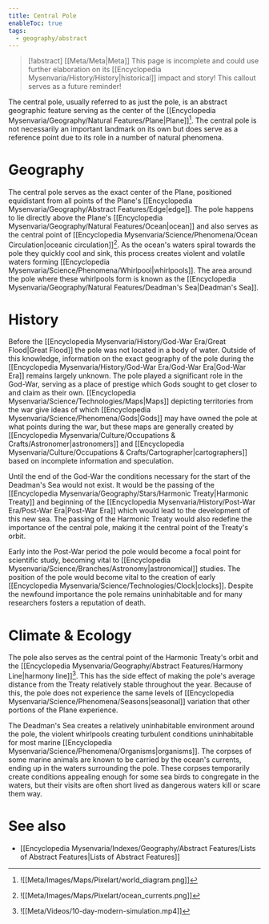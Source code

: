 ```yaml
---
title: Central Pole
enableToc: true
tags:
  - geography/abstract
---
```


>[!abstract] [[Meta/Meta|Meta]]
>This page is incomplete and could use further elaboration on its [[Encyclopedia Mysenvaria/History/History|historical]] impact and story! This callout serves as a future reminder!

The central pole, usually referred to as just the pole, is an abstract geographic feature serving as the center of the [[Encyclopedia Mysenvaria/Geography/Natural Features/Plane|Plane]][^figure1]. The central pole is not necessarily an important landmark on its own but does serve as a reference point due to its role in a number of natural phenomena.
# Geography
The central pole serves as the exact center of the Plane, positioned equidistant from all points of the Plane's [[Encyclopedia Mysenvaria/Geography/Abstract Features/Edge|edge]]. The pole happens to lie directly above the Plane's [[Encyclopedia Mysenvaria/Geography/Natural Features/Ocean|ocean]] and also serves as the central point of [[Encyclopedia Mysenvaria/Science/Phenomena/Ocean Circulation|oceanic circulation]][^figure2]. As the ocean's waters spiral towards the pole they quickly cool and sink, this process creates violent and volatile waters forming [[Encyclopedia Mysenvaria/Science/Phenomena/Whirlpool|whirlpools]]. The area around the pole where these whirlpools form is known as the [[Encyclopedia Mysenvaria/Geography/Natural Features/Deadman's Sea|Deadman's Sea]].
# History
Before the [[Encyclopedia Mysenvaria/History/God-War Era/Great Flood|Great Flood]] the pole was not located in a body of water. Outside of this knowledge, information on the exact geography of the pole during the [[Encyclopedia Mysenvaria/History/God-War Era/God-War Era|God-War Era]] remains largely unknown. The pole played a significant role in the God-War, serving as a place of prestige which Gods sought to get closer to and claim as their own. [[Encyclopedia Mysenvaria/Science/Technologies/Maps|Maps]] depicting territories from the war give ideas of which [[Encyclopedia Mysenvaria/Science/Phenomena/Gods|Gods]] may have owned the pole at what points during the war, but these maps are generally created by [[Encyclopedia Mysenvaria/Culture/Occupations & Crafts/Astronomer|astronomers]] and [[Encyclopedia Mysenvaria/Culture/Occupations & Crafts/Cartographer|cartographers]] based on incomplete information and speculation. 

Until the end of the God-War the conditions necessary for the start of the Deadman's Sea would not exist. It would be the passing of the [[Encyclopedia Mysenvaria/Geography/Stars/Harmonic Treaty|Harmonic Treaty]] and beginning of the [[Encyclopedia Mysenvaria/History/Post-War Era/Post-War Era|Post-War Era]] which would lead to the development of this new sea. The passing of the Harmonic Treaty would also redefine the importance of the central pole, making it the central point of the Treaty's orbit.

Early into the Post-War period the pole would become a focal point for scientific study, becoming vital to [[Encyclopedia Mysenvaria/Science/Branches/Astronomy|astronomical]] studies. The position of the pole would become vital to the creation of early [[Encyclopedia Mysenvaria/Science/Technologies/Clock|clocks]]. Despite the newfound importance the pole remains uninhabitable and for many researchers fosters a reputation of death.
# Climate & Ecology
The pole also serves as the central point of the Harmonic Treaty's orbit and the [[Encyclopedia Mysenvaria/Geography/Abstract Features/Harmony Line|harmony line]][^figure3]. This has the side effect of making the pole's average distance from the Treaty relatively stable throughout the year. Because of this, the pole does not experience the same levels of [[Encyclopedia Mysenvaria/Science/Phenomena/Seasons|seasonal]] variation that other portions of the Plane experience.

The Deadman's Sea creates a relatively uninhabitable environment around the pole, the violent whirlpools creating turbulent conditions uninhabitable for most marine [[Encyclopedia Mysenvaria/Science/Phenomena/Organisms|organisms]]. The corpses of some marine animals are known to be carried by the ocean's currents, ending up in the waters surrounding the pole. These corpses temporarily create conditions appealing enough for some sea birds to congregate in the waters, but their visits are often short lived as dangerous waters kill or scare them way.
# See also
- [[Encyclopedia Mysenvaria/Indexes/Geography/Abstract Features/Lists of Abstract Features|Lists of Abstract Features]]

[^figure1]: ![[Meta/Images/Maps/Pixelart/world_diagram.png]]
[^figure2]: ![[Meta/Images/Maps/Pixelart/ocean_currents.png]]
[^figure3]: ![[Meta/Videos/10-day-modern-simulation.mp4]]
